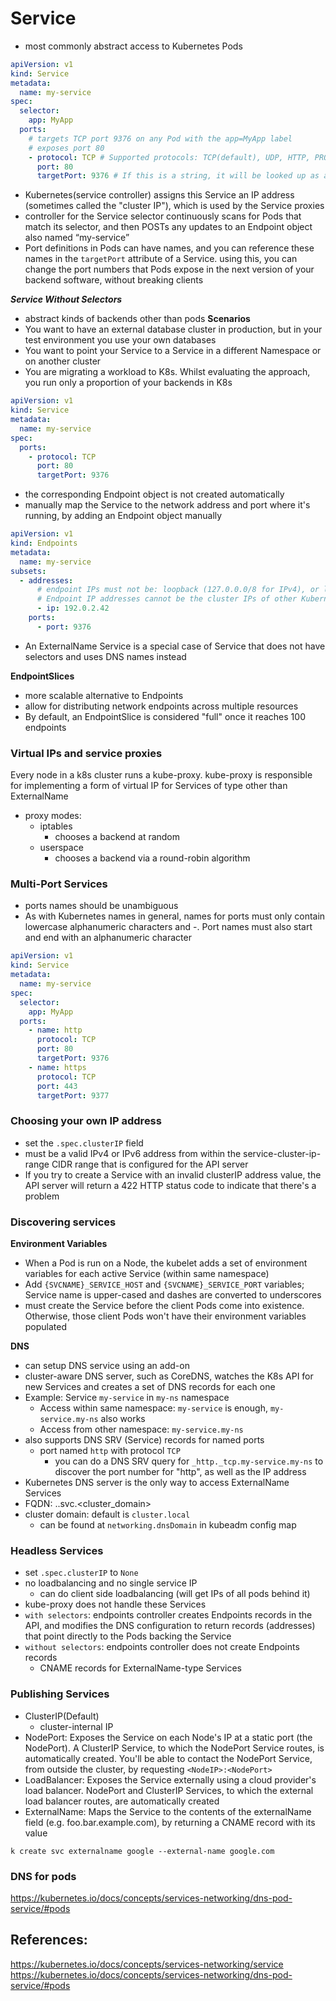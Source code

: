 # Service
- most commonly abstract access to Kubernetes Pods

```yaml
apiVersion: v1
kind: Service
metadata:
  name: my-service
spec:
  selector:
    app: MyApp
  ports:
    # targets TCP port 9376 on any Pod with the app=MyApp label
    # exposes port 80
    - protocol: TCP # Supported protocols: TCP(default), UDP, HTTP, PROXY, SCTP
      port: 80
      targetPort: 9376 # If this is a string, it will be looked up as a named port in the target Pod's container ports. If this is not specified, the value of the 'port' field is used (an identity map)
```
- Kubernetes(service controller) assigns this Service an IP address (sometimes called the "cluster IP"), which is used by the Service proxies
- controller for the Service selector continuously scans for Pods that match its selector, and then POSTs any updates to an Endpoint object also named “my-service”
- Port definitions in Pods can have names, and you can reference these names in the `targetPort` attribute of a Service. using this, you can change the port numbers that Pods expose in the next version of your backend software, without breaking clients

***Service Without Selectors***
- abstract kinds of backends other than pods
**Scenarios**
- You want to have an external database cluster in production, but in your test environment you use your own databases
- You want to point your Service to a Service in a different Namespace or on another cluster
- You are migrating a workload to K8s. Whilst evaluating the approach, you run only a proportion of your backends in K8s

```yaml
apiVersion: v1
kind: Service
metadata:
  name: my-service
spec:
  ports:
    - protocol: TCP
      port: 80
      targetPort: 9376
```
- the corresponding Endpoint object is not created automatically
- manually map the Service to the network address and port where it's running, by adding an Endpoint object manually
```yaml
apiVersion: v1
kind: Endpoints
metadata:
  name: my-service
subsets:
  - addresses:
      # endpoint IPs must not be: loopback (127.0.0.0/8 for IPv4), or link-local (169.254.0.0/16 and 224.0.0.0/24 for IPv4)
      # Endpoint IP addresses cannot be the cluster IPs of other Kubernetes Services, because kube-proxy doesn't support virtual IPs as a destination
      - ip: 192.0.2.42 
    ports:
      - port: 9376
```
- An ExternalName Service is a special case of Service that does not have selectors and uses DNS names instead


**EndpointSlices**
- more scalable alternative to Endpoints
- allow for distributing network endpoints across multiple resources
- By default, an EndpointSlice is considered "full" once it reaches 100 endpoints


### Virtual IPs and service proxies
Every node in a k8s cluster runs a kube-proxy. kube-proxy is responsible for implementing a form of virtual IP for Services of type other than ExternalName
- proxy modes: 
  - iptables
    - chooses a backend at random
  - userspace
    - chooses a backend via a round-robin algorithm

### Multi-Port Services
- ports names should be unambiguous
- As with Kubernetes names in general, names for ports must only contain lowercase alphanumeric characters and -. Port names must also start and end with an alphanumeric character

```yaml
apiVersion: v1
kind: Service
metadata:
  name: my-service
spec:
  selector:
    app: MyApp
  ports:
    - name: http
      protocol: TCP
      port: 80
      targetPort: 9376
    - name: https
      protocol: TCP
      port: 443
      targetPort: 9377
```

### Choosing your own IP address
- set the `.spec.clusterIP` field
- must be a valid IPv4 or IPv6 address from within the service-cluster-ip-range CIDR range that is configured for the API server
- If you try to create a Service with an invalid clusterIP address value, the API server will return a 422 HTTP status code to indicate that there's a problem

### Discovering services
**Environment Variables**
- When a Pod is run on a Node, the kubelet adds a set of environment variables for each active Service (within same namespace)
- Add `{SVCNAME}_SERVICE_HOST` and `{SVCNAME}_SERVICE_PORT` variables; Service name is upper-cased and dashes are converted to underscores
- must create the Service before the client Pods come into existence. Otherwise, those client Pods won't have their environment variables populated

**DNS**
- can setup DNS service using an add-on
- cluster-aware DNS server, such as CoreDNS, watches the K8s API for new Services and creates a set of DNS records for each one
- Example: Service `my-service` in `my-ns` namespace
  - Access within same namespace: `my-service` is enough, `my-service.my-ns` also works
  - Access from other namespace: `my-service.my-ns`
- also supports DNS SRV (Service) records for named ports
  - port named `http` with protocol `TCP`
    - you can do a DNS SRV query for `_http._tcp.my-service.my-ns` to discover the port number for "http", as well as the IP address
- Kubernetes DNS server is the only way to access ExternalName Services
- FQDN: <svcname>.<namespace>.svc.<cluster_domain> 
- cluster domain: default is `cluster.local`
  - can be found at `networking.dnsDomain` in kubeadm config map

### Headless Services
- set `.spec.clusterIP` to `None`
- no loadbalancing and no single service IP
  - can do client side loadbalancing (will get IPs of all pods behind it)
- kube-proxy does not handle these Services
- `with selectors`: endpoints controller creates Endpoints records in the API, and modifies the DNS configuration to return records (addresses) that point directly to the Pods backing the Service
- `without selectors`: endpoints controller does not create Endpoints records
  - CNAME records for ExternalName-type Services

### Publishing Services
- ClusterIP(Default)
  - cluster-internal IP
- NodePort: Exposes the Service on each Node's IP at a static port (the NodePort). A ClusterIP Service, to which the NodePort Service routes, is automatically created. You'll be able to contact the NodePort Service, from outside the cluster, by requesting `<NodeIP>:<NodePort>`
- LoadBalancer: Exposes the Service externally using a cloud provider's load balancer. NodePort and ClusterIP Services, to which the external load balancer routes, are automatically created
- ExternalName: Maps the Service to the contents of the externalName field (e.g. foo.bar.example.com), by returning a CNAME record with its value
```
k create svc externalname google --external-name google.com
```

### DNS for pods
https://kubernetes.io/docs/concepts/services-networking/dns-pod-service/#pods

## References:
https://kubernetes.io/docs/concepts/services-networking/service
https://kubernetes.io/docs/concepts/services-networking/dns-pod-service/#pods
